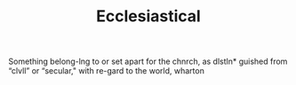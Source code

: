 ---
title: Ecclesiastical
letter: E
permalink: "/definitions/bld-ecclesiastical.html"
body: Something belong-lng to or set apart for the chnrch, as dlstln* guished from
  “clvll” or “secular," with re-gard to the world, wharton
published_at: '2018-07-07'
source: Black's Law Dictionary 2nd Ed (1910)
layout: post
---